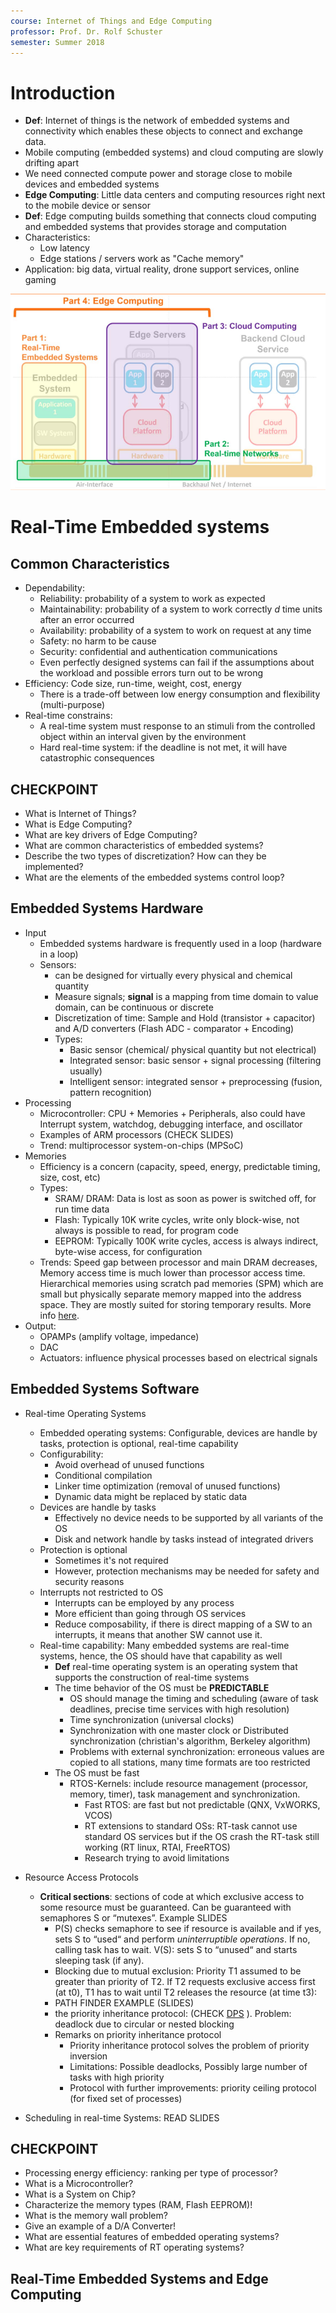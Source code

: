 ```yaml
---
course: Internet of Things and Edge Computing
professor: Prof. Dr. Rolf Schuster
semester: Summer 2018
---
```


# Introduction
- **Def**: Internet of things is the network of embedded systems and connectivity which enables these objects to connect and exchange data.
- Mobile computing (embedded systems) and cloud computing are slowly drifting apart
- We need connected compute power and storage close to mobile devices and embedded systems
- **Edge Computing**: Little data centers and computing resources right next to the mobile device or sensor
- **Def**: Edge computing builds something that connects cloud computing and embedded systems that provides storage and computation
- Characteristics:
    - Low latency
    - Edge stations / servers work as "Cache memory"
- Application: big data, virtual reality, drone support services, online gaming

![Course Map](images/iot-course.png)

# Real-Time Embedded systems
## Common Characteristics
- Dependability: 
    - Reliability: probability of a system to work as expected
    - Maintainability: probability of a system to work correctly _d_ time units after an error occurred
    - Availability: probability of a system to work on request at any time
    - Safety: no harm to be cause
    - Security: confidential and authentication  communications 
    - Even perfectly designed systems can fail if the assumptions about the workload and possible errors turn out to be wrong
- Efficiency:  Code size, run-time, weight, cost, energy
    - There is a trade-off between low energy consumption and flexibility (multi-purpose)
- Real-time constrains:
    - A real-time system must response to an stimuli from the controlled object within an interval given by the environment
    - Hard real-time system: if the deadline is not met, it will have catastrophic consequences

## CHECKPOINT
- What is Internet of Things? 
- What is Edge Computing?
- What are key drivers of Edge Computing?
- What are common characteristics of embedded systems?
- Describe the two types of discretization?  How can they be implemented?
- What are the elements of the embedded systems control loop?

## Embedded Systems Hardware
 - Input
    - Embedded systems hardware is frequently used in a loop (hardware in a loop)
    - Sensors: 
        - can be designed for virtually every physical and chemical quantity
        - Measure signals; **signal** is a mapping from time domain to value domain, can be continuous or discrete
        - Discretization of time: Sample and Hold (transistor + capacitor) and A/D converters (Flash ADC - comparator + Encoding)
        - Types: 
            - Basic sensor (chemical/ physical quantity but not electrical)
            - Integrated sensor: basic sensor + signal processing (filtering usually)
            - Intelligent sensor: integrated sensor + preprocessing (fusion, pattern recognition)
- Processing
    - Microcontroller: CPU + Memories + Peripherals, also could have Interrupt system, watchdog, debugging interface, and oscillator
    - Examples of ARM processors (CHECK SLIDES)
    - Trend: multiprocessor system-on-chips (MPSoC)
- Memories
    - Efficiency is a concern (capacity, speed, energy, predictable timing, size, cost, etc)
    - Types:
        - SRAM/ DRAM: Data is lost as soon as power is switched off, for run time data
        - Flash: Typically 10K write cycles, write only block-wise, not always is possible to read, for program code
        - EEPROM: Typically 100K write cycles, access is always indirect, byte-wise access, for configuration
    - Trends: Speed gap between processor and main DRAM decreases, Memory access time is much lower than processor access time. Hierarchical memories using scratch pad memories (SPM) which are small but physically separate memory mapped into the address space. They are mostly suited for storing temporary results. More info [here](https://en.wikipedia.org/wiki/Scratchpad_memory).
- Output:
    - OPAMPs (amplify voltage, impedance)
    - DAC
    - Actuators: influence physical processes based on electrical signals

## Embedded Systems Software
- Real-time Operating Systems
    - Embedded operating systems: Configurable, devices are handle by tasks, protection is optional, real-time capability
    - Configurability:
        - Avoid overhead of unused functions
        - Conditional compilation 
        - Linker time optimization (removal of unused functions)
        - Dynamic data might be replaced by static data
    - Devices are handle by tasks
        - Effectively no device needs to be supported by all variants of the OS
        - Disk and network handle by tasks instead of integrated drivers
    - Protection is optional
        - Sometimes it's not required
        - However, protection mechanisms may be needed for safety and security reasons
    - Interrupts not restricted to OS
        - Interrupts can be employed by any process
        - More efficient than going through OS services
        - Reduce composability, if there is direct mapping of a SW to an interrupts, it means that another SW cannot use it.
    - Real-time capability: Many embedded systems are real-time systems, hence, the OS should have that capability as well
        - **Def** real-time operating system is an operating system that supports the construction of real-time systems
        - The time behavior of the OS must be **PREDICTABLE**
            - OS should manage the timing and scheduling (aware of task deadlines, precise time services with high resolution)
            - Time synchronization (universal clocks)
            - Synchronization with one master clock or Distributed synchronization (christian's algorithm, Berkeley algorithm)
            - Problems with external synchronization: erroneous values are copied to all stations, many time formats are too restricted
        - The OS must be fast
            - RTOS-Kernels: include resource management (processor, memory, timer), task management and synchronization.
                - Fast RTOS: are fast but not predictable (QNX, VxWORKS, VCOS)
                - RT extensions to standard OSs: RT-task cannot use standard OS services but if the OS crash the RT-task still working (RT linux, RTAI, FreeRTOS)
                - Research trying to avoid limitations

- Resource Access Protocols
    - **Critical sections**: sections of code at which exclusive access to some resource must be guaranteed.  Can be guaranteed with semaphores S or “mutexes”. Example SLIDES
        - P(S) checks semaphore to see if resource is available and if yes, sets S to “used“ and perform _uninterruptible operations_. If no, calling task has to wait.  V(S): sets S to “unused“ and starts sleeping task (if any).
        - Blocking due to mutual exclusion: Priority T1 assumed to be greater than priority of T2.  If T2 requests exclusive access first (at t0), T1 has to wait until T2 releases the resource (at time t3):
        - PATH FINDER EXAMPLE (SLIDES)
        - the priority inheritance protocol: (CHECK [DPS](https://github.com/daleonpz/Notes/blob/master/fh-dortmund/01-DPS.md) ). Problem: deadlock due to circular or nested blocking
        - Remarks on priority inheritance protocol
            - Priority inheritance protocol solves the problem of priority inversion
            - Limitations: Possible deadlocks,  Possibly large number of tasks with high priority
            - Protocol with further improvements: priority ceiling protocol (for fixed set of processes)

- Scheduling in real-time Systems: READ SLIDES 

## CHECKPOINT 
- Processing energy efficiency: ranking per type of processor? 
- What is a Microcontroller? 
- What is a System on Chip?
- Characterize the memory types (RAM, Flash EEPROM)!
- What is the memory wall problem?
- Give an example of a D/A Converter!
- What are essential features of embedded operating systems?
- What are key requirements of RT operating systems?


## Real-Time Embedded Systems and Edge Computing

